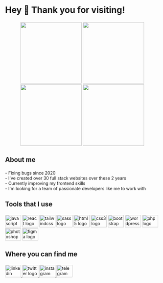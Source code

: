 <h1 align="left">Hey 👋 Thank you for visiting!</h1>

###

<div align="center">
  <a href="https://github.com/Anvar2742/react-quiz"><img height="200" src="https://drive.google.com/uc?id=11lOD0ewlrfihW0nA6OMGIid9Sph4puVG"  /></a>
  <a href="https://github.com/Anvar2742/phase10"><img height="200" src="https://drive.google.com/uc?id=1gk5UTaBUxi7fd0FeD5OM_xnXhXGThqbl"  /></a>
  <a href="https://github.com/Anvar2742/nft-market-react"><img height="200" src="https://drive.google.com/uc?id=1-p8IpYZGfYhb8QkUzp5rvWH0wXNwTY9V"  /></a>
  <a href="https://drive.google.com/uc?id=1PaR6F-ccyOoamkSa-Q_WsZLiZzSgnEV6"><img height="200" src="https://drive.google.com/uc?id=1PaR6F-ccyOoamkSa-Q_WsZLiZzSgnEV6"  /></a>
</div>

###

<h2 align="left">About me</h2>

###

<p align="left">- Fixing bugs since 2020<br>- I've created over 30 full stack websites over these 2 years<br>- Currently improving my frontend skills<br>- I'm looking for a team of passionate developers like me to work with</p>

###

<h2 align="left">Tools that I use</h2>

###

<div align="left">
  <img src="https://cdn.jsdelivr.net/gh/devicons/devicon/icons/javascript/javascript-original.svg" height="40" width="52" alt="javascript logo"  />
  <img src="https://cdn.jsdelivr.net/gh/devicons/devicon/icons/react/react-original.svg" height="40" width="52" alt="react logo"  />
  <img src="https://cdn.jsdelivr.net/gh/devicons/devicon/icons/tailwindcss/tailwindcss-original-wordmark.svg" height="40" width="52" alt="tailwindcss logo"  />
  <img src="https://cdn.jsdelivr.net/gh/devicons/devicon/icons/sass/sass-original.svg" height="40" width="52" alt="sass logo"  />
  <img src="https://cdn.jsdelivr.net/gh/devicons/devicon/icons/html5/html5-original.svg" height="40" width="52" alt="html5 logo"  />
  <img src="https://cdn.jsdelivr.net/gh/devicons/devicon/icons/css3/css3-original.svg" height="40" width="52" alt="css3 logo"  />
  <img src="https://cdn.jsdelivr.net/gh/devicons/devicon/icons/bootstrap/bootstrap-original.svg" height="40" width="52" alt="bootstrap logo"  />
  <img src="https://cdn.jsdelivr.net/gh/devicons/devicon/icons/wordpress/wordpress-original.svg" height="40" width="52" alt="wordpress logo"  />
  <img src="https://cdn.jsdelivr.net/gh/devicons/devicon/icons/php/php-original.svg" height="40" width="52" alt="php logo"  />
  <img src="https://cdn.jsdelivr.net/gh/devicons/devicon/icons/photoshop/photoshop-plain.svg" height="40" width="52" alt="photoshop logo"  />
  <img src="https://cdn.jsdelivr.net/gh/devicons/devicon/icons/figma/figma-original.svg" height="40" width="52" alt="figma logo"  />
</div>

###

<h2 align="left">Where you can find me</h2>

###

<div align="left">
  <a href="https://www.linkedin.com/in/anvar-musaev/" target="_blank">
    <img src="https://raw.githubusercontent.com/maurodesouza/profile-readme-generator/master/src/assets/icons/social/linkedin/default.svg" width="52" height="40" alt="linkedin logo"  />
  </a>
  <a href="https://twitter.com/AnvarMusa27" target="_blank">
    <img src="https://raw.githubusercontent.com/maurodesouza/profile-readme-generator/master/src/assets/icons/social/twitter/default.svg" width="52" height="40" alt="twitter logo"  />
  </a>
  <a href="https://instagram.com/anvar_musa" target="_blank">
    <img src="https://raw.githubusercontent.com/maurodesouza/profile-readme-generator/master/src/assets/icons/social/instagram/default.svg" width="52" height="40" alt="instagram logo"  />
  </a>
  <a href="https://t.me/anvar_musa" target="_blank">
    <img src="https://raw.githubusercontent.com/maurodesouza/profile-readme-generator/master/src/assets/icons/social/telegram/default.svg" width="52" height="40" alt="telegram logo"  />
  </a>
</div>

###

